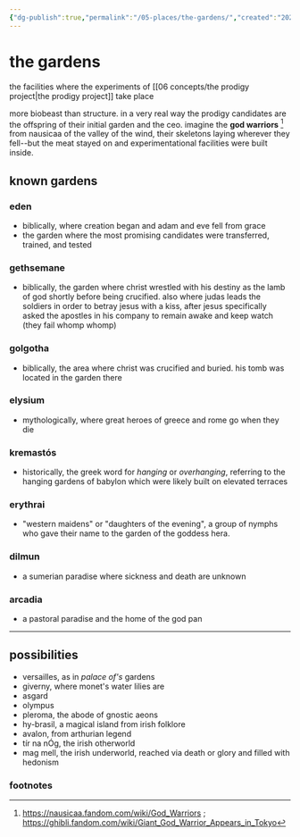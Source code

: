 ```yaml
---
{"dg-publish":true,"permalink":"/05-places/the-gardens/","created":"2024-10-28T09:35:42.000-05:00","updated":"2025-04-17T12:17:16.433-05:00"}
---
```


# the gardens
the facilities where the experiments of [[06 concepts/the prodigy project\|the prodigy project]] take place 

more biobeast than structure. in a very real way the prodigy candidates are the offspring of their initial garden and the ceo. imagine the **god warriors** [^1] from nausicaa of the valley of the wind, their skeletons laying wherever they fell--but the meat stayed on and experimentational facilities were built inside.

## known gardens
### eden
- biblically, where creation began and adam and eve fell from grace
- the garden where the most promising candidates were transferred, trained, and tested
### gethsemane
- biblically, the garden where christ wrestled with his destiny as the lamb of god shortly before being crucified. also where judas leads the soldiers in order to betray jesus with a kiss, after jesus specifically asked the apostles in his company to remain awake and keep watch (they fail whomp whomp)
### golgotha
- biblically, the area where christ was crucified and buried. his tomb was located in the garden there
### elysium
- mythologically, where great heroes of greece and rome go when they die
### kremastós
- historically, the greek word for *hanging* or *overhanging*, referring to the hanging gardens of babylon which were likely built on elevated terraces
### erythrai
- "western maidens" or "daughters of the evening", a group of nymphs who gave their name to the garden of the goddess hera.
### dilmun
- a sumerian paradise where sickness and death are unknown
### arcadia
- a pastoral paradise and the home of the god pan

---
## possibilities
- versailles, as in *palace of's* gardens
- giverny, where monet's water lilies are
- asgard
- olympus
- pleroma, the abode of gnostic aeons
- hy-brasil, a magical island from irish folklore
- avalon, from arthurian legend
- tír na nÓg, the irish otherworld
- mag mell, the irish underworld, reached via death or glory and filled with hedonism

### footnotes

[^1]: https://nausicaa.fandom.com/wiki/God_Warriors ; https://ghibli.fandom.com/wiki/Giant_God_Warrior_Appears_in_Tokyo